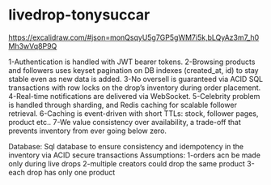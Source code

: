 # livedrop-tonysuccar

https://excalidraw.com/#json=monQsqyU5g7GP5gWM7i5k,bLQyAz3m7_h0Mh3wVq8P9Q

1-Authentication is handled with JWT bearer tokens.
2-Browsing products and followers uses keyset pagination on DB indexes (created_at, id) to stay stable even as new data is added.
3-No oversell is guaranteed via ACID SQL transactions with row locks on the drop’s inventory during order placement.
4-Real-time notifications are delivered via WebSocket.
5-Celebrity problem is handled through sharding, and Redis caching for scalable follower retrieval.
6-Caching is event-driven with short TTLs: stock, follower pages, product etc..
7-We value consistency over availability, a trade-off that prevents inventory from ever going below zero.



Database:
Sql database to ensure consistency and idempotency in the inventory via ACID secure transactions
Assumptions:
1-orders acn be made only during live drops
2-multiple creators could drop the same product
3-each drop has only one product

